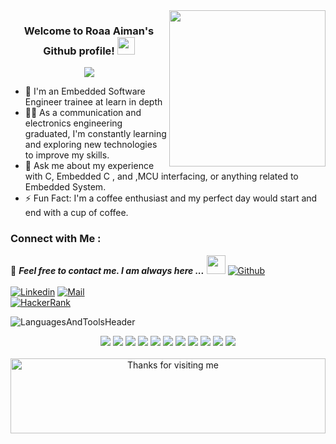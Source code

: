 <img width="250" align="right" src="https://c.tenor.com/_DOBjnGspYAAAAAM/code-coding.gif">

<h3 align="center">
  Welcome to Roaa Aiman's Github profile!
  <img src="https://media.giphy.com/media/hvRJCLFzcasrR4ia7z/giphy.gif" width="28">
</h3>

<!-- Typing SVG by DenverCoder1 - https://github.com/DenverCoder1/readme-typing-svg -->
<p align="center">
  <a href="https://github.com/DenverCoder1/readme-typing-svg"><img src="https://readme-typing-svg.herokuapp.com/?lines=Embedded-system%20developer;Always%20learning%20new%20things&font=Fira%20Code&center=true&width=440&height=45&color=#17B169&vCenter=true&size=22"></a>
</p> 

- 🏢 I'm an Embedded Software Engineer trainee at learn in depth
- 👨‍💻 As a communication and electronics engineering graduated, I'm constantly learning and exploring new technologies to improve my skills.
- 💬 Ask me about my experience with C, Embedded C , and ,MCU interfacing, or anything related to Embedded System.
- ⚡ Fun Fact: I'm a coffee enthusiast and my perfect day would start and end with a cup of coffee.

### Connect with Me :

📝 ***Feel free to contact me. I am always here ...*** <img src="https://media.giphy.com/media/WUlplcMpOCEmTGBtBW/giphy.gif" width="30">  [![Github](https://img.shields.io/github/followers/Mina-Karam?label=Follow%20Me&style=social)](https://github.com/Mina-Karam)
<br>
<br>
[![Linkedin](https://img.shields.io/badge/LinkedIn-Roaa%20Aiman-brightgreen?logo=Linkedin&logoColor=Green&labelColor=black)](https://www.linkedin.com/in/roaa-aiman-0613a41b7//)
[![Mail](https://img.shields.io/badge/roaaaiman4@gmail.com-brightgreen?logo=Gmail&logoColor=Green&labelColor=black)](mailto:roaaaiman4@gmail.com)
<br>
[![HackerRank](https://img.shields.io/badge/HackerRank-Roaa_Aiman-brightgreen?logo=HackerRank&logoColor=Green&labelColor=black)](https://www.hackerrank.com/roaaaiman4)
</br>

</p>




![LanguagesAndToolsHeader](https://user-images.githubusercontent.com/65850970/173563246-93fc96e4-1c3b-47ed-b1dc-ca933df9449b.png)
  
<div align="center">
  <img src="https://img.shields.io/badge/Programming%20Language-C-20C20E?style=for-the-badge">
  <img src="https://img.shields.io/badge/Programming%20Language-C++-20C20E?style=for-the-badge">
  <img src="https://img.shields.io/badge/Programming%20Language-Bash-20C20E?style=for-the-badge">

  <img src="https://img.shields.io/badge/BUILD%20TOOL-CMAKE-20C20E?style=for-the-badge">
  <img src="https://img.shields.io/badge/BUILD%20TOOL-GNU%20MAKE-20C20E?style=for-the-badge">

  <img src="https://img.shields.io/badge/Document%20generator-doxygen-20C20E?style=for-the-badge">

  <img src="https://img.shields.io/badge/LIBRARY-NCURSES-20C20E?style=for-the-badge">
  <img src="https://img.shields.io/badge/LIBRARY-CURL-20C20E?style=for-the-badge">
  <img src="https://img.shields.io/badge/LIBRARY-MJSON-20C20E?style=for-the-badge">

  <img src="https://img.shields.io/badge/OPERATING%20SYSTEM-UBUNTU-20C20E?style=for-the-badge">

  <img src="https://img.shields.io/badge/IDE-VSCODE-20C20E?style=for-the-badge">
</div> 

<br>



<div align="center">

<img height="120" alt="Thanks for visiting me" width="100%" src="https://raw.githubusercontent.com/BrunnerLivio/brunnerlivio/master/images/marquee.svg" />
<br />
